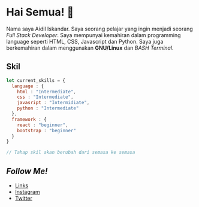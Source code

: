 # Hai Semua! 👋

Nama saya Aidil Iskandar. Saya seorang pelajar yang ingin menjadi seorang *Full Stack Developer*. Saya mempunyai kemahiran dalam programming language seperti HTML, CSS, Javascript dan Python. Saya juga berkemahiran dalam menggunakan **GNU/Linux** dan *BASH Terminal*.

## Skil

```javascript
let current_skills = {
  language : {
    html : "Intermediate", 
    css : "Intermediate", 
    javasript : "Intermidiate",
    python : "Intermediate"
  },
  framework : {
    react : "beginner",
    bootstrap : "beginner"
  }
}

// Tahap skil akan berubah dari semasa ke semasa
```

## *Follow Me!*
* [Links](https://links.aidiliskandar.tech/)
* [Instagram](https://instagram.com/aidil_sekandar/)
* [Twitter](https://twitter.com/4idil_sekandar/)
